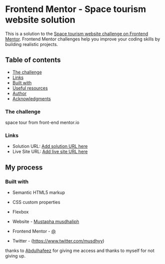 # Frontend Mentor - Space tourism website solution

This is a solution to the [Space tourism website challenge on Frontend Mentor](https://www.frontendmentor.io/challenges/space-tourism-multipage-website-gRWj1URZ3). Frontend Mentor challenges help you improve your coding skills by building realistic projects.

## Table of contents

- [The challenge](#the-challenge)
- [Links](#links)
- [Built with](#built-with)
- [Useful resources](#useful-resources)
- [Author](#author)
- [Acknowledgments](#acknowledgments)

### The challenge

space tour from front-end mentor.io

### Links

- Solution URL: [Add solution URL here](https://your-solution-url.com)
- Live Site URL: [Add live site URL here](https://your-live-site-url.com)

## My process

### Built with

- Semantic HTML5 markup
- CSS custom properties
- Flexbox

- Website - [Mustapha musdhaliph](https://www.your-site.com)
- Frontend Mentor - [@](https://www.frontendmentor.io/profile/yourusername)
- Twitter - (https://www.twitter.com/musdhyy)

thanks to <a href="https://www.twitter.com/_zeeder_" target="_blank">Abdulhafeez</a> for giving me access and thanks to myself for not giving up.
